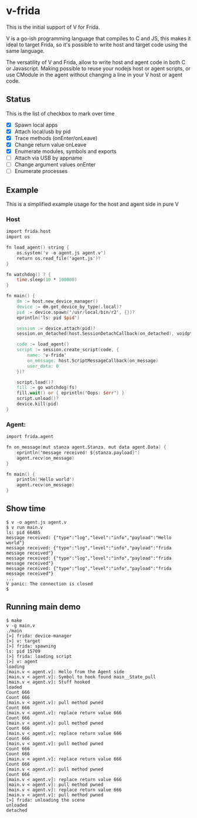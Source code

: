 # v-frida

This is the initial support of V for Frida.

V is a go-ish programming language that compiles to C and JS,
this makes it ideal to target Frida, so it's possible to
write host and target code using the same language.

The versatility of V and Frida, allow to write host and agent
code in both C or Javascript. Making possible to reuse your
nodejs host or agent scripts, or use CModule in the agent
without changing a line in your V host or agent code.

## Status

This is the list of checkbox to mark over time

* [x] Spawn local apps
* [x] Attach local/usb by pid
* [x] Trace methods (onEnter/onLeave)
* [x] Change return value onLeave
* [x] Enumerate modules, symbols and exports
* [ ] Attach via USB by appname
* [ ] Change argument values onEnter
* [ ] Enumerate processes

## Example

This is a simplified example usage for the host and agent side in pure V

### Host

```v
import frida.host
import os

fn load_agent() string {
	os.system('v -o agent.js agent.v')
	return os.read_file('agent.js')?
}

fn watchdog() ? {
	time.sleep(10 * 100000)
}

fn main() {
	dm := host.new_device_manager()
	device := dm.get_device_by_type(.local)?
	pid := device.spawn('/usr/local/bin/r2', {})?
	eprintln('ls: pid $pid')

	session := device.attach(pid)?
	session.on_detached(host.SessionDetachCallback(on_detached), voidptr(0))

	code := load_agent()
	script := session.create_script(code, {
		name: 'v-frida'
		on_message: host.ScriptMessageCallback(on_message)
		user_data: 0
	})?

	script.load()?
	fill := go watchdog(fs)
	fill.wait() or { eprintln('Oops: $err') }
	script.unload()?
	device.kill(pid)
}
```

### Agent:

```v
import frida.agent

fn on_message(mut stanza agent.Stanza, mut data agent.Data) {
	eprintln('message received! ${stanza.payload}')
	agent.recv(on_message)
}

fn main() {
	println('Hello world')
	agent.recv(on_message)
}
```

## Show time

```
$ v -o agent.js agent.v
$ v run main.v
ls: pid 66485
message received: {"type":"log","level":"info","payload":"Hello world"}
message received: {"type":"log","level":"info","payload":"frida message received"}
message received: {"type":"log","level":"info","payload":"frida message received"}
message received: {"type":"log","level":"info","payload":"frida message received"}
...
V panic: The connection is closed
$
```

## Running main demo

```
$ make
v -g main.v
./main
[>] frida: device-manager
[>] v: target
[>] frida: spawning
ls: pid 15709
[>] frida: loading script
[>] v: agent
loading
[main.v < agent.v]: Hello from the Agent side
[main.v < agent.v]: Symbol to hook found main__State_pull
[main.v < agent.v]: Stuff hooked
loaded
Count 666
Count 666
[main.v < agent.v]: pull method pwned
Count 666
[main.v < agent.v]: replace return value 666
Count 666
[main.v < agent.v]: pull method pwned
Count 666
[main.v < agent.v]: replace return value 666
Count 666
[main.v < agent.v]: pull method pwned
Count 666
Count 666
[main.v < agent.v]: replace return value 666
Count 666
[main.v < agent.v]: pull method pwned
Count 666
[main.v < agent.v]: replace return value 666
[main.v < agent.v]: pull method pwned
[main.v < agent.v]: replace return value 666
[main.v < agent.v]: pull method pwned
[>] frida: unloading the scene
unloaded
detached
```

